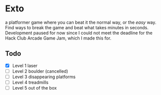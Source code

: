# Exto
a platformer game where you can beat it the normal way, or the *easy* way. Find ways to break the game and beat what takes minutes in seconds. Development paused for now since I could not meet the deadline for the Hack Club Arcade Game Jam, which I made this for.
## Todo
- [x] Level 1 laser
- [ ] Level 2 boulder (cancelled)
- [ ] Level 3 disappearing platforms
- [ ] Level 4 treadmills
- [ ] Level 5 out of the box

